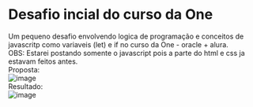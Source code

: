 # Desafio incial do curso da One
Um pequeno desafio envolvendo logica de programação e conceitos de javascritp como variaveis (let) e if no curso da One - oracle + alura. 
<br> OBS: Estarei postando somente o javascript pois a parte do html e css ja estavam feitos antes. 
<br> Proposta: <br> ![image](https://github.com/user-attachments/assets/09d2625a-19b3-4d45-a7fa-80994769acf6) 
<br> Resultado: <br> ![image](https://github.com/user-attachments/assets/834a6a9c-c23c-4724-8527-8fa9e7164141)
